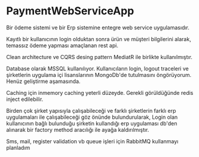 # PaymentWebServiceApp
Bir ödeme sistemi ve bir Erp sistemine entegre web service uygulamasıdır.

Kayıtlı bir kullanıcının login olduktan sonra ürün ve müşteri bilgilerini alarak, temassız ödeme yapması amaçlanan rest api.

Clean architecture ve CQRS desing pattern MediatR ile birlikte kullanılmıştır.

Database olarak MSSQL kullanılıyor. Kullanıcıların login, logout traceleri ve şirketlerin uygulama içi lisanslarının MongoDb'de tutulmasını öngörüyorum. Henüz geliştirme aşamasında.

Caching için inmemory caching yeterli düzeyde. Gerekli görüldüğünde redis inject edilebilir.

Birden çok şirket yapısıyla çalışabileceği ve farklı şirketlerin farklı erp uygulamaları ile çalışabileceği göz önünde bulundurularak, Login olan kullanıcının bağlı bulunduğu şirketin kullandığı erp uygulaması db'den alınarak bir factory method aracılığı ile ayağa kaldırılmıştır.

Sms, mail, register validation vb queue işleri için RabbitMQ kullanmayı planladım
